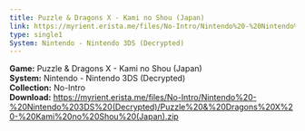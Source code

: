 ```yaml
---
title: Puzzle & Dragons X - Kami no Shou (Japan)
link: https://myrient.erista.me/files/No-Intro/Nintendo%20-%20Nintendo%203DS%20(Decrypted)/Puzzle%20&%20Dragons%20X%20-%20Kami%20no%20Shou%20(Japan).zip
type: single1
System: Nintendo - Nintendo 3DS (Decrypted)
---
```

<b>Game:</b> Puzzle & Dragons X - Kami no Shou (Japan)<br>
<b>System:</b> Nintendo - Nintendo 3DS (Decrypted)<br>
<b>Collection:</b> No-Intro<br>
<b>Download:</b> https://myrient.erista.me/files/No-Intro/Nintendo%20-%20Nintendo%203DS%20(Decrypted)/Puzzle%20&%20Dragons%20X%20-%20Kami%20no%20Shou%20(Japan).zip